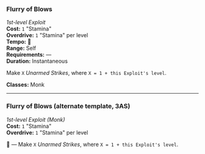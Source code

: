 ### Flurry of Blows
*1st-level Exploit*  
**Cost:** `1` "Stamina"  
**Overdrive:** `1` "Stamina" per level  
**Tempo:** 🔷  
**Range:** Self  
**Requirements:** —  
**Duration:** Instantaneous  

Make `X` *Unarmed Strikes*, where `X = 1 + this Exploit's level`.

**Classes:** Monk

---

### Flurry of Blows (alternate template, 3AS)
*1st-level Exploit (Monk)*  
**Cost:** `1` "Stamina"  
**Overdrive:** `1` "Stamina" per level  

🔷 — Make `X` *Unarmed Strikes*, where `X = 1 + this Exploit's level`.
